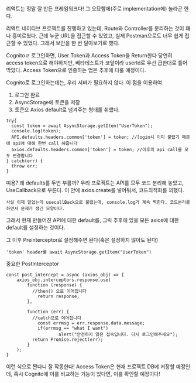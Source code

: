 리액트는 정말 잘 만든 프레임워크다! 그 오묘함에(주로 implementation에) 놀라곤 한다.

리액트 네이티브 프로젝트를 진행하고 있는데, Route와 Controller를 분리하는 것이 꽤나 흥미로웠다.
근데 누군 URL을 접근할 수 있었고, 실제 Postman으로도 너무 쉽게 접근할 수 있었다.
그래서 보안을 한 번 달아보기로 했다.

Cognitoㄹ 로그인하면, User Token과 Access Token을 Return한다
당연히 access token으로 해야하지만, 베타테스트가 코앞이라 userId로 우선 급한대로 틀어막았다.
Access Token으로 인증하는 법은 추후에 다룰 예정이다.

Cognito로 로그인하는데는, 우리 서버가 필요하지 않다. 이 점을 이용하여
1) 로그인 완료
2) AsyncStorage에 토큰을 저장
3) 토큰으 Axios default로 넘겨주는 형태를 취했다.

```
try{
  const token = await AsyncStorage.getItem("UserToken");
  console.log(token);
  API.defaults.headers.common['token'] = token; //login시 이미 불렸기 때문에 api에 대해 한번 call 해줍니다
  axios.defaults.headers.common['token'] = token; //이후의 api call을 모두 변경합니다
} catch(err) {
  throw err;
}
```
띠용? 왜 defaults를 두번 부를까?
우리 프로젝트는 API를 모두 코드 분리해 놓았고, UseCallback으로 부른다.
이 안에 axios.create를 넣어둬서, 코드최적화를 꾀했다.

```
사실 이제 알았는데 usecallBack으로 불렀는데, console.log가 계속 찍힌다. 코드분리를 하면서 문제가 생긴 모양이다.
```
그래서 현재 만들어진 API에 대한 default를, 그릭 추후에 있을 모든 axios에 대한 default를 설정하는 것이다.

그 이후 Preinterceptor로 설정해주면 된다(혹은 설정하지 않아도 된다)
```
'token' header를 await AsyncStorage.getItem("UserToken")
```
중요한 PostInterceptor
```
const post_intercept = async (axios_obj) => {
    axios_obj.interceptors.response.use(
        function (response) {
          //then() 으로 이어집니다
            return response;
        },
    
        function (err) {
          //catch으로 이어집니다
            const errmsg = err.response.data.message;
            if(errmsg == "what I want")
                    alert("안전하지 않은 접속입니다. 다시 로그인해주세요"); 
          return Promise.reject(err);
        }
    );
}

```
이런 식으로 짠다니 잘 작동한다!
Access Token은 현재 프로젝트 DB에 저장할 예정인데, 혹시 Cognito에 이를 비교하는 기능이 있다면, 이를 확인할 예정이다!
